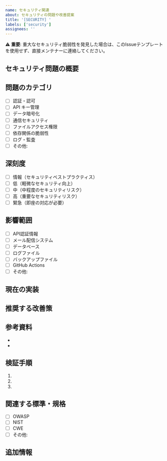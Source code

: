 ```yaml
---
name: セキュリティ関連
about: セキュリティの問題や改善提案
title: '[SECURITY] '
labels: ['security']
assignees: ''
---
```


⚠️ **重要**: 重大なセキュリティ脆弱性を発見した場合は、このIssueテンプレートを使用せず、直接メンテナーに連絡してください。

## セキュリティ問題の概要
<!-- セキュリティに関する問題や改善点を記述 -->

## 問題のカテゴリ
- [ ] 認証・認可
- [ ] API キー管理
- [ ] データ暗号化
- [ ] 通信セキュリティ
- [ ] ファイルアクセス権限
- [ ] 依存関係の脆弱性
- [ ] ログ・監査
- [ ] その他: 

## 深刻度
- [ ] 情報（セキュリティベストプラクティス）
- [ ] 低（軽微なセキュリティ向上）
- [ ] 中（中程度のセキュリティリスク）
- [ ] 高（重要なセキュリティリスク）
- [ ] 緊急（即座の対応が必要）

## 影響範囲
- [ ] API認証情報
- [ ] メール配信システム
- [ ] データベース
- [ ] ログファイル
- [ ] バックアップファイル
- [ ] GitHub Actions
- [ ] その他: 

## 現在の実装
<!-- 現在のセキュリティ実装状況 -->

## 推奨する改善策
<!-- セキュリティ向上のための提案 -->

## 参考資料
<!-- 関連するセキュリティガイドラインやドキュメント -->
- 
- 

## 検証手順
<!-- セキュリティ改善の検証方法 -->
1. 
2. 
3. 

## 関連する標準・規格
- [ ] OWASP
- [ ] NIST
- [ ] CWE
- [ ] その他: 

## 追加情報
<!-- その他の関連情報 -->